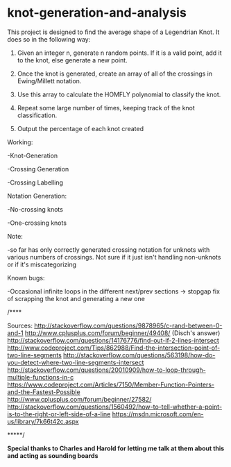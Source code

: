 # knot-generation-and-analysis

This project is designed to find the average shape of a Legendrian Knot. It does so in the following way:

1) Given an integer n, generate n random points. If it is a valid point, add it to the knot, else generate a new point.

2) Once the knot is generated, create an array of all of the crossings in Ewing/Millett notation.

3) Use this array to calculate the HOMFLY polynomial to classify the knot.

4) Repeat some large number of times, keeping track of the knot classification.

5) Output the percentage of each knot created

Working:

-Knot-Generation

-Crossing Generation

-Crossing Labelling


Notation Generation:

-No-crossing knots

-One-crossing knots


Note:

-so far has only correctly generated crossing notation for unknots with various numbers of crossings. Not sure if it just isn't handling non-unknots or if it's miscategorizing

Known bugs:

-Occasional infinite loops in the different next/prev sections -> stopgap fix of scrapping the knot and generating a new one

/****

Sources:
http://stackoverflow.com/questions/9878965/c-rand-between-0-and-1
http://www.cplusplus.com/forum/beginner/49408/ (Disch's answer)
http://stackoverflow.com/questions/14176776/find-out-if-2-lines-intersect
http://www.codeproject.com/Tips/862988/Find-the-intersection-point-of-two-line-segments
http://stackoverflow.com/questions/563198/how-do-you-detect-where-two-line-segments-intersect
http://stackoverflow.com/questions/20010909/how-to-loop-through-multiple-functions-in-c
https://www.codeproject.com/Articles/7150/Member-Function-Pointers-and-the-Fastest-Possible
http://www.cplusplus.com/forum/beginner/27582/
http://stackoverflow.com/questions/1560492/how-to-tell-whether-a-point-is-to-the-right-or-left-side-of-a-line
https://msdn.microsoft.com/en-us/library/7k66t42c.aspx

*****/

**Special thanks to Charles and Harold for letting me talk at them about this and acting as sounding boards**
